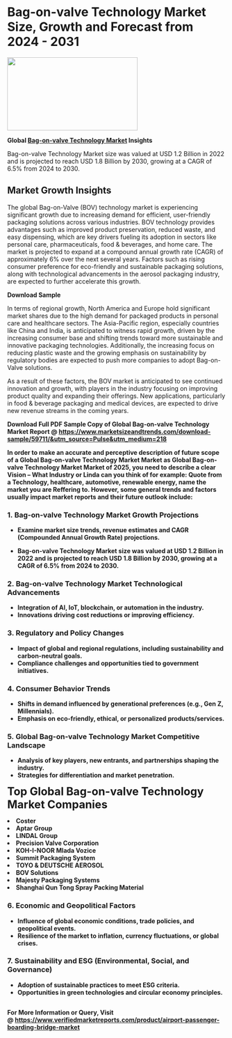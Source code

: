 <H1>Bag-on-valve Technology Market Size, Growth and Forecast from 2024 - 2031</H1><img class="aligncenter size-medium wp-image-584254" src="https://thirdeyenews.in/wp-content/uploads/2024/09/Global-Market-Research-300x168.jpeg" alt="" width="300" height="168" /><p><strong>Global&nbsp;<a href="https://www.marketsizeandtrends.com/download-sample/59711/&amp;utm_source=Pulse&amp;utm_medium=218">Bag-on-valve Technology Market</a> Insights</strong></p><p>Bag-on-valve Technology Market size was valued at USD 1.2 Billion in 2022 and is projected to reach USD 1.8 Billion by 2030, growing at a CAGR of 6.5% from 2024 to 2030.</p><p><h2>Market Growth Insights</h2> <p>The global Bag-on-Valve (BOV) technology market is experiencing significant growth due to increasing demand for efficient, user-friendly packaging solutions across various industries. BOV technology provides advantages such as improved product preservation, reduced waste, and easy dispensing, which are key drivers fueling its adoption in sectors like personal care, pharmaceuticals, food & beverages, and home care. The market is projected to expand at a compound annual growth rate (CAGR) of approximately 6% over the next several years. Factors such as rising consumer preference for eco-friendly and sustainable packaging solutions, along with technological advancements in the aerosol packaging industry, are expected to further accelerate this growth.</p> <p><strong>Download Sample</strong></p> <p>In terms of regional growth, North America and Europe hold significant market shares due to the high demand for packaged products in personal care and healthcare sectors. The Asia-Pacific region, especially countries like China and India, is anticipated to witness rapid growth, driven by the increasing consumer base and shifting trends toward more sustainable and innovative packaging technologies. Additionally, the increasing focus on reducing plastic waste and the growing emphasis on sustainability by regulatory bodies are expected to push more companies to adopt Bag-on-Valve solutions.</p> <p>As a result of these factors, the BOV market is anticipated to see continued innovation and growth, with players in the industry focusing on improving product quality and expanding their offerings. New applications, particularly in food & beverage packaging and medical devices, are expected to drive new revenue streams in the coming years.</p> <p><strong></p><p><span class=""><strong>Download Full PDF Sample Copy of Global Bag-on-valve Technology Market Report</strong> @ <a href="https://www.marketsizeandtrends.com/download-sample/59711/&amp;utm_source=Pulse&amp;utm_medium=218" target="_blank">https://www.marketsizeandtrends.com/download-sample/59711/&amp;utm_source=Pulse&amp;utm_medium=218</a></span></p><p>In order to make an accurate and perceptive description of future scope of a Global&nbsp;Bag-on-valve Technology Market Market as Global&nbsp;Bag-on-valve Technology Market Market of 2025, you need to describe a clear Vision &ndash; What Industry or Linda can you think of for example: Quote from a Technology, healthcare, automotive, renewable energy, name the market you are Reffering to. However, some general trends and factors usually impact market reports and their future outlook include:</p><h3>1.&nbsp;<strong>Bag-on-valve Technology Market Growth Projections</strong></h3><ul><li>Examine market size trends, revenue estimates and CAGR (Compounded Annual Growth Rate) projections.</li><li><p>Bag-on-valve Technology Market size was valued at USD 1.2 Billion in 2022 and is projected to reach USD 1.8 Billion by 2030, growing at a CAGR of 6.5% from 2024 to 2030.</p></li></ul><h3>2.&nbsp;<strong>Bag-on-valve Technology Market Technological Advancements</strong></h3><ul><li>Integration of AI, IoT, blockchain, or automation in the industry.</li><li>Innovations driving cost reductions or improving efficiency.</li></ul><h3>3.&nbsp;<strong>Regulatory and Policy Changes</strong></h3><ul><li>Impact of global and regional regulations, including sustainability and carbon-neutral goals.</li><li>Compliance challenges and opportunities tied to government initiatives.</li></ul><h3>4.&nbsp;<strong>Consumer Behavior Trends</strong></h3><ul><li>Shifts in demand influenced by generational preferences (e.g., Gen Z, Millennials).</li><li>Emphasis on eco-friendly, ethical, or personalized products/services.</li></ul><h3>5.&nbsp;<strong>Global Bag-on-valve Technology Market Competitive Landscape</strong></h3><ul><li>Analysis of key players, new entrants, and partnerships shaping the industry.</li><li>Strategies for differentiation and market penetration.</li></ul><p data-pm-slice="1 1 []"><span style="color: inherit; font-family: inherit; font-size: 25px;">Top Global Bag-on-valve Technology Market Companies</span></p><div class="" data-test-id=""><p><li>Coster</li><li> Aptar Group</li><li> LINDAL Group</li><li> Precision Valve Corporation</li><li> KOH-I-NOOR Mlada Vozice</li><li> Summit Packaging System</li><li> TOYO & DEUTSCHE AEROSOL</li><li> BOV Solutions</li><li> Majesty Packaging Systems</li><li> Shanghai Qun Tong Spray Packing Material</li></p></div><h3>6.&nbsp;<strong>Economic and Geopolitical Factors</strong></h3><ul><li>Influence of global economic conditions, trade policies, and geopolitical events.</li><li>Resilience of the market to inflation, currency fluctuations, or global crises.</li></ul><h3>7.&nbsp;<strong>Sustainability and ESG (Environmental, Social, and Governance)</strong></h3><ul><li>Adoption of sustainable practices to meet ESG criteria.</li><li>Opportunities in green technologies and circular economy principles.</li></ul><h2><strong style="font-size: 14px;">For More Information or Query, Visit @&nbsp;</strong><a style="background-color: #ffffff; font-size: 14px;" href="https://www.marketsizeandtrends.com/report/bag-on-valve-technology-market/" target="_blank">https://www.verifiedmarketreports.com/product/airport-passenger-boarding-bridge-market</a></h2>
